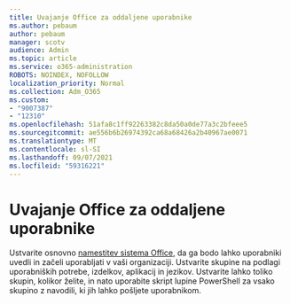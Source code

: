 ```yaml
---
title: Uvajanje Office za oddaljene uporabnike
ms.author: pebaum
author: pebaum
manager: scotv
audience: Admin
ms.topic: article
ms.service: o365-administration
ROBOTS: NOINDEX, NOFOLLOW
localization_priority: Normal
ms.collection: Adm_O365
ms.custom:
- "9007387"
- "12310"
ms.openlocfilehash: 51afa8c1ff92263382c8da50a0de77a3c2bfeee5
ms.sourcegitcommit: ae556b6b26974392ca68a68426a2b40967ae0071
ms.translationtype: MT
ms.contentlocale: sl-SI
ms.lasthandoff: 09/07/2021
ms.locfileid: "59316221"
---
```

# <a name="deploy-office-to-remote-users"></a>Uvajanje Office za oddaljene uporabnike

Ustvarite osnovno [namestitev sistema Office,](https://admin.microsoft.com/Adminportal/Home#/officeremoteinstall) da ga bodo lahko uporabniki uvedli in začeli uporabljati v vaši organizaciji. Ustvarite skupine na podlagi uporabniških potrebe, izdelkov, aplikacij in jezikov. Ustvarite lahko toliko skupin, kolikor želite, in nato uporabite skript lupine PowerShell za vsako skupino z navodili, ki jih lahko pošljete uporabnikom.